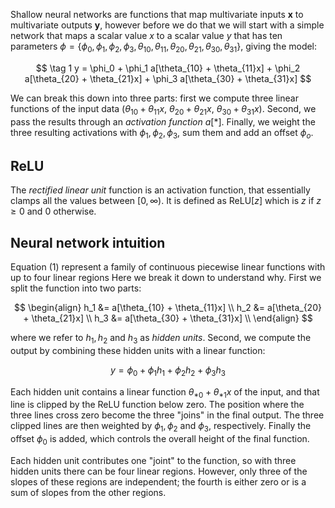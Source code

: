 Shallow neural networks are functions that map multivariate inputs $\mathbf x$ to multivariate outputs $\mathbf y$, however before we do that we will start with a simple network that maps a scalar value $x$ to a scalar value $y$ that has ten parameters $\phi = \{\phi_0, \phi_1, \phi_2, \phi_3, \theta_{10}, \theta_{11}, \theta_{20}, \theta_{21}, \theta_{30}, \theta_{31}\}$, giving the model:

$$
\tag 1 y = \phi_0 + \phi_1 a[\theta_{10} + \theta_{11}x]
	      + \phi_2 a[\theta_{20} + \theta_{21}x]
	      + \phi_3 a[\theta_{30} + \theta_{31}x]
$$

We can break this down into three parts: first we compute three linear functions of the input data ($\theta_{10} + \theta_{11}x$, $\theta_{20} + \theta_{21}x$, $\theta_{30} + \theta_{31}x$). Second, we pass the results through an *activation function* $a[*]$. Finally, we weight the three resulting activations with $\phi_1, \phi_2, \phi_3$, sum them and add an offset $\phi_o$.
## ReLU
The *rectified linear unit* function is an activation function, that essentially clamps all the values between $[0, \infty)$. It is defined as $\text{ReLU}[z]$ which is $z$ if $z \geq 0$ and $0$ otherwise.

## Neural network intuition
Equation (1) represent a family of continuous piecewise linear functions with up to four linear regions Here we break it down to understand why. First we split the function into two parts:

$$
\begin{align}
h_1 &= a[\theta_{10} + \theta_{11}x] \\
h_2 &= a[\theta_{20} + \theta_{21}x] \\
h_3 &= a[\theta_{30} + \theta_{31}x] \\
\end{align}
$$

where we refer to $h_1, h_2$ and $h_3$ as *hidden units*. Second, we compute the output by combining these hidden units with a linear function:

$$
y = \phi_0 + \phi_1 h_1 + \phi_2 h_2 + \phi_3 h_3
$$

Each hidden unit contains a linear function $\theta_{*0} + \theta_{*1}x$ of the input, and that line is clipped by the ReLU function below zero. The position where the three lines cross zero become the three "joins" in the final output. The three clipped lines are then weighted by $\phi_1, \phi_2$ and $\phi_3$, respectively. Finally the offset $\phi_0$ is added, which controls the overall height of the final function.

Each hidden unit contributes one "joint" to the function, so with three hidden units there can be four linear regions. However, only three of the slopes of these regions are independent; the fourth is either zero or is a sum of slopes from the other regions.